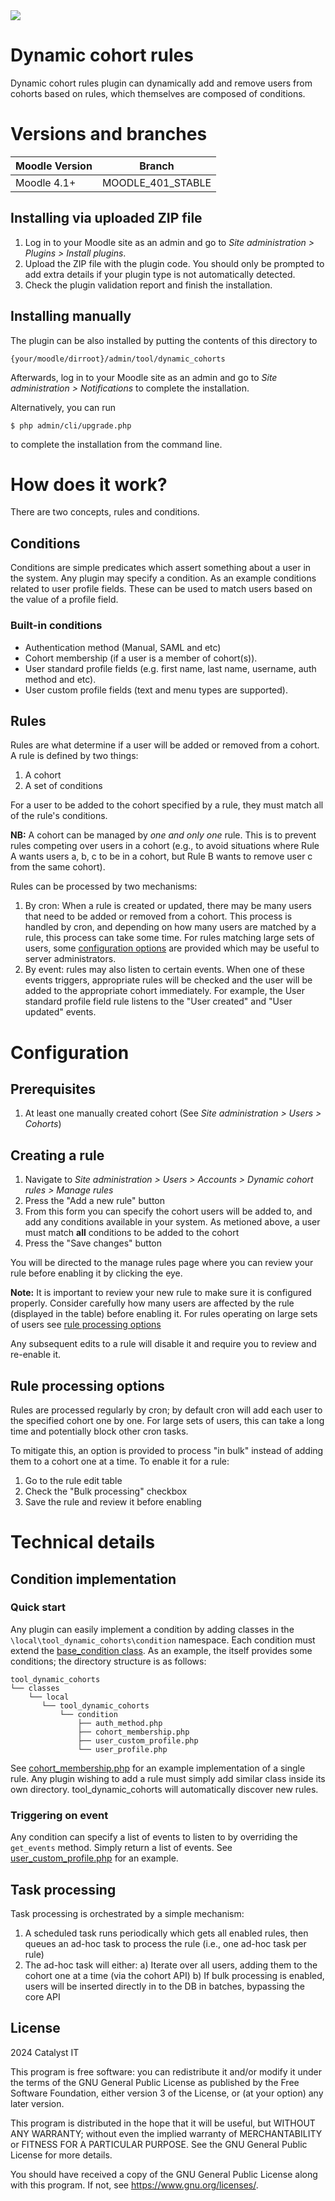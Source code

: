 <a href="https://github.com/catalyst/moodle-tool_dynamic_cohorts/actions?query=branch%3AMOODLE_401_STABLE">
<img src="https://github.com/catalyst/moodle-tool_dynamic_cohorts/actions/workflows/ci.yml/badge.svg?branch=3AMOODLE_401_STABLE" >
</a>

# Dynamic cohort rules #

Dynamic cohort rules plugin can dynamically add and remove users from cohorts based on rules, which themselves are composed of conditions.

# Versions and branches

| Moodle Version | Branch            | 
|----------------|-------------------|
| Moodle 4.1+    | MOODLE_401_STABLE | 

## Installing via uploaded ZIP file ##

1. Log in to your Moodle site as an admin and go to _Site administration >
   Plugins > Install plugins_.
2. Upload the ZIP file with the plugin code. You should only be prompted to add
   extra details if your plugin type is not automatically detected.
3. Check the plugin validation report and finish the installation.

## Installing manually ##

The plugin can be also installed by putting the contents of this directory to

    {your/moodle/dirroot}/admin/tool/dynamic_cohorts

Afterwards, log in to your Moodle site as an admin and go to _Site administration >
Notifications_ to complete the installation.

Alternatively, you can run

    $ php admin/cli/upgrade.php

to complete the installation from the command line.


# How does it work?

There are two concepts, rules and conditions.

## Conditions

Conditions are simple predicates which assert something about a user in the system. Any plugin may specify a condition. As an example conditions related to user profile fields. These can be used to match users based on the value of a profile field.

### Built-in conditions

* Authentication method (Manual, SAML and etc)
* Cohort membership (if a user is a member of cohort(s)).
* User standard profile fields (e.g. first name, last name, username, auth method and etc).
* User custom profile fields (text and menu types are supported).

## Rules

Rules are what determine if a user will be added or removed from a cohort. A rule is defined by two things:

1. A cohort
2. A set of conditions

For a user to be added to the cohort specified by a rule, they must match all of the rule's conditions. 

**NB:** A cohort can be managed by _one and only one_ rule. This is to prevent rules competing over users in a cohort (e.g., to avoid situations where Rule A wants users a, b, c to be in a cohort, but Rule B wants to remove user c from the same cohort). 

Rules can be processed by two mechanisms:

1. By cron: When a rule is created or updated, there may be many users that need to be added or removed from a cohort. This process is handled by cron, and depending on how many users are matched by a rule, this process can take some time. For rules matching large sets of users, some [configuration options](#rule-processing-options) are provided which may be useful to server administrators.
2. By event: rules may also listen to certain events. When one of these events triggers, appropriate rules will be checked and the user will be added to the appropriate cohort immediately. For example, the User standard profile field rule listens to the "User created" and "User updated" events.

# Configuration

## Prerequisites
1. At least one manually created cohort (See _Site administration > Users > Cohorts_)

## Creating a rule
1. Navigate to _Site administration > Users > Accounts > Dynamic cohort rules > Manage rules_
2. Press the "Add a new rule" button
3. From this form you can specify the cohort users will be added to, and add any conditions available in your system. As metioned above, a user must match **all** conditions to be added to the cohort
4. Press the "Save changes" button

You will be directed to the manage rules page where you can review your rule before enabling it by clicking the eye.

**Note:** It is important to review your new rule to make sure it is configured properly. Consider carefully how many users are affected by the rule (displayed in the table) before enabling it. For rules operating on large sets of users see [rule processing options](#rule-processing-options)

Any subsequent edits to a rule will disable it and require you to review and re-enable it.

## Rule processing options
Rules are processed regularly by cron; by default cron will add each user to the specified cohort one by one. For large sets of users, this can take a long time and potentially block other cron tasks.

To mitigate this, an option is provided to process "in bulk" instead of adding them to a cohort one at a time. To enable it for a rule:

1. Go to the rule edit table 
2. Check the "Bulk processing" checkbox
3. Save the rule and review it before enabling

# Technical details

## Condition implementation

### Quick start

Any plugin can easily implement a condition by adding classes in the `\local\tool_dynamic_cohorts\condition` namespace. Each condition must extend the [base_condition class](classes/condition_base.php). As an example, the itself provides some conditions; the directory structure is as follows:

```
tool_dynamic_cohorts
└── classes
    └── local
       └── tool_dynamic_cohorts
           └── condition
               ├── auth_method.php
               ├── cohort_membership.php
               ├── user_custom_profile.php
               └── user_profile.php
```

See [cohort_membership.php](classes/local/tool_dynamic_cohorts/condition/cohort_membership.php) for an example implementation of a single rule. Any plugin wishing to add a rule must simply add similar class inside its own directory. tool_dynamic_cohorts will automatically discover new rules.  

### Triggering on event

Any condition can specify a list of events to listen to by overriding the `get_events` method. Simply return a list of events. See [user_custom_profile.php](classes/local/tool_dynamic_cohorts/condition/user_custom_profile.php) for an example.

## Task processing
Task processing is orchestrated by a simple mechanism:

1. A scheduled task runs periodically which gets all enabled rules, then queues an ad-hoc task to process the rule (i.e., one ad-hoc task per rule)
2. The ad-hoc task will either:
   a) Iterate over all users, adding them to the cohort one at a time (via the cohort API)
   b) If bulk processing is enabled, users will be inserted directly in to the DB in batches, bypassing the core API

## License ##

2024 Catalyst IT

This program is free software: you can redistribute it and/or modify it under
the terms of the GNU General Public License as published by the Free Software
Foundation, either version 3 of the License, or (at your option) any later
version.

This program is distributed in the hope that it will be useful, but WITHOUT ANY
WARRANTY; without even the implied warranty of MERCHANTABILITY or FITNESS FOR A
PARTICULAR PURPOSE.  See the GNU General Public License for more details.

You should have received a copy of the GNU General Public License along with
this program.  If not, see <https://www.gnu.org/licenses/>.
